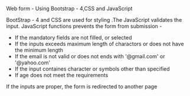 Web form - Using Bootstrap - 4,CSS and JavaScript

BootStrap - 4 and CSS are used for styling .The JavaScript validates the input.
JavaScript functions prevents the form from submission -
- If the mandatory fields are not filled, or selected
- If the inputs exceeds maximum length of charactors or does not have the minimum length
- If the email is not valid or does not ends with '@gmail.com' or '@yahoo.com' 
- If the input containes character or symbols other than specified
- If age does not meet the requirements

If the inputs are proper, the form is redirected to another page
